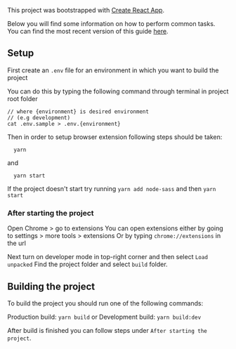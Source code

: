 This project was bootstrapped with [Create React App](https://github.com/facebook/create-react-app).

Below you will find some information on how to perform common tasks.<br>
You can find the most recent version of this guide [here](https://github.com/facebook/create-react-app/blob/master/packages/react-scripts/template/README.md).

## Setup

First create an `.env` file for an environment in which you want
to build the project

You can do this by typing the following command through terminal in
project root folder

```
// where {environment} is desired environment
// (e.g development)
cat .env.sample > .env.{environment}
```

Then in order to setup browser extension following steps should be taken:

```
  yarn
```

and

```
  yarn start
```

If the project doesn't start try running `yarn add node-sass` and then `yarn start`

### After starting the project

Open Chrome > go to extensions
You can open extensions either by going to settings > more tools > extensions
Or by typing `chrome://extensions` in the url

Next turn on developer mode in top-right corner and then select `Load unpacked`
Find the project folder and select `build` folder.

## Building the project

To build the project you should run one of the following commands:

Production build: `yarn build` or Development build: `yarn build:dev`

After build is finished you can follow steps under `After starting the project`.
